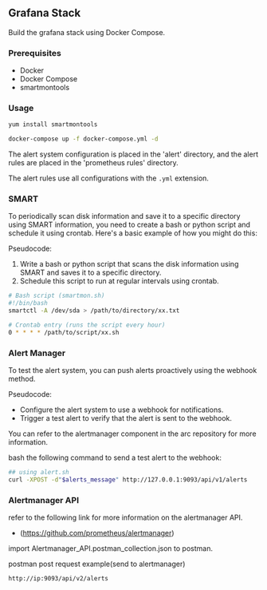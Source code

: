 ## Grafana Stack 

Build the grafana stack using Docker Compose.

### Prerequisites

- Docker
- Docker Compose
- smartmontools

### Usage

```bash
yum install smartmontools
```

```bash
docker-compose up -f docker-compose.yml -d
```

The alert system configuration is placed in the 'alert' directory, and the alert rules are placed in the 'prometheus rules' directory.

The alert rules use all configurations with the `.yml` extension.

### SMART

To periodically scan disk information and save it to a specific directory using SMART information, you need to create a bash or python script and schedule it using crontab. Here's a basic example of how you might do this:

Pseudocode:
1. Write a bash or python script that scans the disk information using SMART and saves it to a specific directory.
2. Schedule this script to run at regular intervals using crontab.

```bash
# Bash script (smartmon.sh)
#!/bin/bash
smartctl -A /dev/sda > /path/to/directory/xx.txt

# Crontab entry (runs the script every hour)
0 * * * * /path/to/script/xx.sh
```

### Alert Manager 

To test the alert system, you can push alerts proactively using the webhook method. 

Pseudocode:
- Configure the alert system to use a webhook for notifications.
- Trigger a test alert to verify that the alert is sent to the webhook.

You can refer to the alertmanager component in the arc repository for more information.

bash the following command to send a test alert to the webhook:

```bash
## using alert.sh
curl -XPOST -d"$alerts_message" http://127.0.0.1:9093/api/v1/alerts 
```

### Alertmanager API

refer to the following link for more information on the alertmanager API.

- (https://github.com/prometheus/alertmanager)

import Alertmanager_API.postman_collection.json to postman.

postman post request example(send to alertmanager)

```bash
http://ip:9093/api/v2/alerts
```
